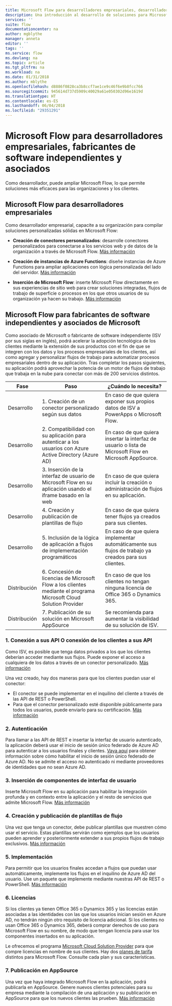 ```yaml
---
title: Microsoft Flow para desarrolladores empresariales, desarrolladores de software independientes y asociados | Microsoft Docs
description: Una introducción al desarrollo de soluciones para Microsoft Flow.
services: ''
suite: flow
documentationcenter: na
author: mgblythe
manager: anneta
editor: ''
tags: ''
ms.service: flow
ms.devlang: na
ms.topic: article
ms.tgt_pltfrm: na
ms.workload: na
ms.date: 01/31/2018
ms.author: mblythe
ms.openlocfilehash: d8886f0828ca3b8ccf7ae1ce9c46f6e9b8fcc766
ms.sourcegitcommit: 945614d737d5909c40029a61e050302d96e1619d
ms.translationtype: HT
ms.contentlocale: es-ES
ms.lasthandoff: 06/04/2018
ms.locfileid: "29351291"
---
```

# <a name="microsoft-flow-for-enterprise-developers-isvs-and-partners"></a>Microsoft Flow para desarrolladores empresariales, fabricantes de software independientes y asociados

Como desarrollador, puede ampliar Microsoft Flow, lo que permite soluciones más eficaces para las organizaciones y los clientes.

## <a name="microsoft-flow-for-enterprise-developers"></a>Microsoft Flow para desarrolladores empresariales

Como desarrollador empresarial, capacite a su organización para compilar soluciones personalizadas sólidas en Microsoft Flow:

- **Creación de conectores personalizados**: desarrolle conectores personalizados para conectarse a los servicios web y de datos de la organización a través de Microsoft Flow. [Más información](https://docs.microsoft.com/connectors/custom-connectors/)

- **Creación de instancias de Azure Functions**: diseñe instancias de Azure Functions para ampliar aplicaciones con lógica personalizada del lado del servidor. [Más información](https://docs.microsoft.com/azure/azure-functions/functions-flow-scenario)

- **Inserción de Microsoft Flow**: inserte Microsoft Flow directamente en sus experiencias de sitio web para crear soluciones integradas, flujos de trabajo de superficie o procesos en los que otros usuarios de su organización ya hacen su trabajo. [Más información](embed-flow-dev.md)

## <a name="microsoft-flow-for-isvs-and-microsoft-partners"></a>Microsoft Flow para fabricantes de software independientes y asociados de Microsoft

Como asociado de Microsoft o fabricante de software independiente (ISV por sus siglas en inglés), podrá acelerar la adopción tecnológica de los clientes mediante la extensión de sus productos con el fin de que se integren con los datos y los procesos empresariales de los clientes, así como agregar y personalizar flujos de trabajo para automatizar procesos empresariales dentro de su aplicación. Tras completar los pasos siguientes, su aplicación podrá aprovechar la potencia de un motor de flujos de trabajo que trabaja en la nube para conectar con más de 200 servicios distintos.

| Fase | Paso | ¿Cuándo lo necesita? |
| --- | --- | --- |
| Desarrollo | 1. Creación de un conector personalizado según sus datos | En caso de que quiera exponer sus propios datos de ISV a PowerApps o Microsoft Flow. |
| Desarrollo | 2. Compatibilidad con su aplicación para autenticar a los usuarios con Azure Active Directory (Azure AD) | En caso de que quiera insertar la interfaz de usuario o lista de Microsoft Flow en Microsoft AppSource. | 
| Desarrollo | 3. Inserción de la interfaz de usuario de Microsoft Flow en su aplicación usando el iframe basado en la web | En caso de que quiera incluir la creación o administración de flujos en su aplicación. | 
| Desarrollo | 4. Creación y publicación de plantillas de flujo | En caso de que quiera tener flujos ya creados para sus clientes. | 
| Desarrollo | 5. Inclusión de la lógica de aplicación a flujos de implementación programáticos | En caso de que quiera implementar automáticamente sus flujos de trabajo ya creados para sus clientes. | 
| Distribución | 6. Concesión de licencias de Microsoft Flow a los clientes mediante el programa Microsoft Cloud Solution Provider | En caso de que los clientes no tengan ninguna licencia de Office 365 o Dynamics 365. |
| Distribución | 7. Publicación de su solución en Microsoft AppSource | Se recomienda para aumentar la visibilidad de su solución de ISV. |

### <a name="1-connecting-to-your-apis-or-enabling-customers-to-connect-to-your-apis"></a>1. Conexión a sus API O conexión de los clientes a sus API

Como ISV, es posible que tenga datos privados a los que los clientes deberían acceder mediante sus flujos. Puede exponer el acceso a cualquiera de los datos a través de un conector personalizado. [Más información](https://docs.microsoft.com/connectors/custom-connectors/)

Una vez creado, hay dos maneras para que los clientes puedan usar el conector:
- El conector se puede implementar en el inquilino del cliente a través de las API de REST o PowerShell.
- Para que el conector personalizado esté disponible públicamente para todos los usuarios, puede enviarlo para su certificación. [Más información](https://docs.microsoft.com/connectors/custom-connectors/submit-certification)

### <a name="2-authentication"></a>2. Autenticación 

Para llamar a las API de REST e insertar la interfaz de usuario autenticado, la aplicación deberá usar el inicio de sesión único federado de Azure AD para autenticar a los usuarios finales y clientes. [Vaya aquí](https://identity.microsoft.com/) para obtener información sobre cómo habilitar el inicio de sesión único federado de Azure AD. No se admite el acceso no autenticado ni mediante proveedores de identidades que no sean Azure AD. 

### <a name="3-embedding-ui-components"></a>3. Inserción de componentes de interfaz de usuario

Inserte Microsoft Flow en su aplicación para habilitar la integración profunda y en contexto entre la aplicación y el resto de servicios que admite Microsoft Flow. [Más información](embed-flow-dev.md)

### <a name="4-create-and-publish-flow-templates"></a>4. Creación y publicación de plantillas de flujo

Una vez que tenga un conector, debe publicar plantillas que muestren cómo usar el servicio. Estas plantillas servirán como ejemplos que los usuarios pueden aprender y posteriormente extender a sus propios flujos de trabajo exclusivos. [Más información](publish-a-template.md)

### <a name="5-deployment"></a>5. Implementación

Para permitir que los usuarios finales accedan a flujos que puedan usar automáticamente, implemente los flujos en el inquilino de Azure AD del usuario. Use un paquete que implemente mediante nuestras API de REST o PowerShell. [Más información](https://docs.microsoft.com/powerapps/export-import-packages)

### <a name="6-licensing"></a>6. Licencias

Si los clientes ya tienen Office 365 o Dynamics 365 y las licencias están asociadas a las identidades con las que los usuarios inician sesión en Azure AD, no tendrán ningún otro requisito de licencia adicional. Si los clientes no usan Office 365 o Dynamics 365, deberá comprar derechos de uso para Microsoft Flow en su nombre, de modo que tengan licencia para usar los componentes insertados en su aplicación.

Le ofrecemos el programa [Microsoft Cloud Solution Provider](https://partner.microsoft.com/cloud-solution-provider) para que compre licencias en nombre de sus clientes. Hay dos [planes de tarifa](https://flow.microsoft.com/pricing/) distintos para Microsoft Flow. Consulte cada plan y sus características.

### <a name="7-list-on-appsource"></a>7. Publicación en AppSource

Una vez que haya integrado Microsoft Flow en la aplicación, podrá publicarla en AppSource. Genere nuevos clientes potenciales para su empresa mediante la compilación de una aplicación y su publicación en AppSource para que los nuevos clientes las prueben. [Más información](dev-appsource-test-drive.md)
